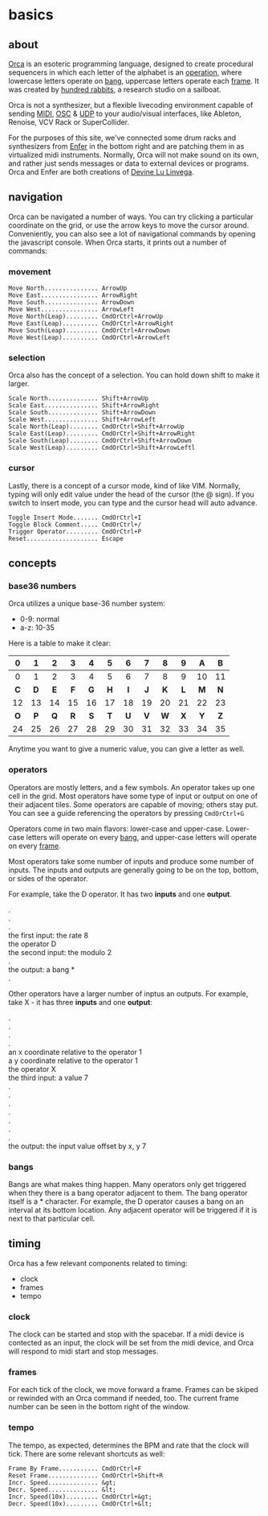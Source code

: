 # basics 

## about

[Orca][orca] is an esoteric programming language, designed to create
procedural sequencers in which each letter of the alphabet is an
[operation](#operators), where lowercase letters operate on [bang](#bang), uppercase
letters operate each [frame](#frame). It was created by
[hundred rabbits][hundredrabbits], a research studio on a sailboat.

Orca is not a synthesizer, but a flexible livecoding environment
capable of sending [MIDI], [OSC][osc] & [UDP][udp] to your audio/visual
interfaces, like Ableton, Renoise, VCV Rack or SuperCollider.

For the purposes of this site, we've connected some drum racks and
synthesizers from [Enfer][enfer] in the bottom right and are patching them in as virtualized midi instruments. Normally, Orca will not make sound on its own, and rather just sends messages or data to external devices or
programs. Orca and Enfer are both creations of [Devine Lu Linvega][devine].

## navigation

Orca can be navigated a number of ways. You can try clicking a
particular coordinate on the grid, or use the arrow keys to move
the cursor around. Conveniently, you can also see a lot of
navigational commands by opening the javascript console. When
Orca starts, it prints out a number of commands:


### movement

```
Move North............... ArrowUp
Move East................ ArrowRight
Move South............... ArrowDown
Move West................ ArrowLeft
Move North(Leap)......... CmdOrCtrl+ArrowUp
Move East(Leap).......... CmdOrCtrl+ArrowRight
Move South(Leap)......... CmdOrCtrl+ArrowDown
Move West(Leap).......... CmdOrCtrl+ArrowLeft
```

### selection

Orca also has the concept of a selection. You can hold down
shift to make it larger.

```
Scale North.............. Shift+ArrowUp
Scale East............... Shift+ArrowRight
Scale South.............. Shift+ArrowDown
Scale West............... Shift+ArrowLeft
Scale North(Leap)........ CmdOrCtrl+Shift+ArrowUp
Scale East(Leap)......... CmdOrCtrl+Shift+ArrowRight
Scale South(Leap)........ CmdOrCtrl+Shift+ArrowDown
Scale West(Leap)......... CmdOrCtrl+Shift+ArrowLeftl
```

### cursor

Lastly, there is a concept of a cursor mode, kind of like VIM.
Normally, typing will only edit value under the head of the cursor
(the @ sign). If you switch to insert mode, you can type and the
cursor head will auto advance.
```
Toggle Insert Mode....... CmdOrCtrl+I
Toggle Block Comment..... CmdOrCtrl+/
Trigger Operator......... CmdOrCtrl+P
Reset.................... Escape
```

## concepts

### base36 numbers

Orca utilizes a unique base-36 number system:

-   0-9: normal
-   a-z: 10-35

Here is a table to make it clear:

| **0** | **1** | **2** | **3** | **4** | **5** | **6** | **7** | **8** | **9** | **A** | **B**  | 
| :-:   | :-:   | :-:   | :-:   | :-:   | :-:   | :-:   | :-:   | :-:   | :-:   | :-:   | :-:    | 
| 0     | 1     | 2     | 3     | 4     | 5     | 6     | 7     | 8     | 9     | 10    | 11     |
| **C** | **D** | **E** | **F** | **G** | **H** | **I** | **J** | **K** | **L** | **M** | **N**  |
| 12    | 13    | 14    | 15    | 16    | 17    | 18    | 19    | 20    | 21    | 22    | 23     |
| **O** | **P** | **Q** | **R** | **S** | **T** | **U** | **V** | **W** | **X** | **Y** | **Z**  | 
| 24    | 25    | 26    | 27    | 28    | 29    | 30    | 31    | 32    | 33    | 34    | 35     |

Anytime you want to give a numeric value, you can give a letter as well.

### operators

Operators are mostly letters, and a few symbols. An operator takes up
one cell in the grid. Most operators have some type of input or output
on one of their adjacent tiles. Some operators are capable of moving;
others stay put. You can see a guide referencing the operators by
pressing `CmdOrCtrl+G`

Operators come in two main flavors: lower-case and upper-case. Lower-case
letters will operate on every [bang](#bang), and upper-case letters
will operate on every [frame](#frames).

Most operators take some number of inputs and produce some number of inputs.
The inputs and outputs are generally going to be on the top, bottom, or sides of the operator.

For example, take the D operator. It has two <strong class="argument">inputs</strong> and one <strong class="output">output</strong>.

<div class='operator-example'>
<div class='operator-row'>
<div class='operator-cell'>
.
</div>
<div class='operator-cell'>
.
</div>
<div class='operator-cell'>
.
</div>
</div> <!-- row -->
<div class='operator-row'>
<div class='operator-cell tooltip argument'>
<span class="tooltiptext">the first input: the rate</span>
8
</div>
<div class='operator-cell tooltip'>
<span class="tooltiptext tooltip">the operator</span>
D
</div>
<div class='operator-cell tooltip argument'>
<span class="tooltiptext">the second input: the modulo</span>
2
</div>
</div> <!-- row -->
<div class='operator-row'>
<div class='operator-cell '>
.
</div>
<div class='operator-cell tooltip output'>
<span class="tooltiptext tooltip">the output: a bang</span>
*
</div>
<div class='operator-cell'>
.
</div>
</div>
</div> <!-- example -->

Other operators have a larger number of inptus an outputs. For example, take X - it has three <strong class='argument'>inputs</strong> and one <strong class='output'>output</strong>:
<div class='operator-example'>
<div class='operator-row'>
<div class='operator-cell'>
.
</div>
<div class='operator-cell'>
.
</div>
<div class='operator-cell'>
.
</div>
<div class='operator-cell'>
.
</div>
</div>
<div class='operator-row'>
<div class='operator-cell tooltip argument'>
<span class="tooltiptext">an x coordinate relative to the operator</span>
1
</div>
<div class='operator-cell tooltip argument'>
<span class="tooltiptext tooltip">a y coordinate relative to the operator</span>
1
</div>
<div class='operator-cell tooltip'>
<span class="tooltiptext">the operator</span>
X
</div>
<div class='operator-cell tooltip argument'>
<span class="tooltiptext">the third input: a value</span>
7
</div>
</div>
<div class='operator-row'>
<div class='operator-cell '>
.
</div>
<div class='operator-cell '>
.
</div>
<div class='operator-cell '>
.
</div>
<div class='operator-cell '>
.
</div>
</div>
<div class='operator-row'>
<div class='operator-cell '>
.
</div>
<div class='operator-cell '>
.
</div>
<div class='operator-cell '>
.
</div>
<div class='operator-cell tooltip output'>
<span class="tooltiptext tooltip">the output: the input value offset by x, y</span>
7
</div>
</div>
</div> <!-- example -->


### bangs

Bangs are what makes thing happen. Many operators only get triggered when they there is a bang
operator adjacent to them. The bang operator itself is a * character. For example, the D operator
causes a bang on an interval at its bottom location. Any adjacent operator will be triggered if it is
next to that particular cell.

## timing

Orca has a few relevant components related to timing:

 - clock
 - frames
 - tempo 

### clock

The clock can be started and stop with the spacebar. If a midi
device is contected as an input, the clock will be set from the
midi device, and Orca will respond to midi start and stop
messages.

### frames

For each tick of the clock, we move forward a frame. Frames can
be skiped or rewinded with an Orca command if needed, too. The
current frame number can be seen in the bottom right of the
window.

### tempo

The tempo, as expected, determines the BPM and rate that the
clock will tick. There are some relevant shortcuts as well:

```
Frame By Frame........... CmdOrCtrl+F
Reset Frame.............. CmdOrCtrl+Shift+R
Incr. Speed.............. &gt;
Decr. Speed.............. &lt;
Incr. Speed(10x)......... CmdOrCtrl+&gt;
Decr. Speed(10x)......... CmdOrCtrl+&lt;
```

<!-- LINKS -->
[enfer]: https://github.com/neauoire/Enfer
[hundredrabbits]: https://100r.co/site/home.html
[devine]: https://wiki.xxiivv.com/site/home.html
[orca]: https://github.com/hundredrabbits/Orca
[metasyn]: https://metasyn.github.io
[midi]: https://en.wikipedia.org/wiki/MIDI
[osc]: https://en.wikipedia.org/wiki/Open_Sound_Control
[udp]: https://en.wikipedia.org/wiki/User_Datagram_Protocol
